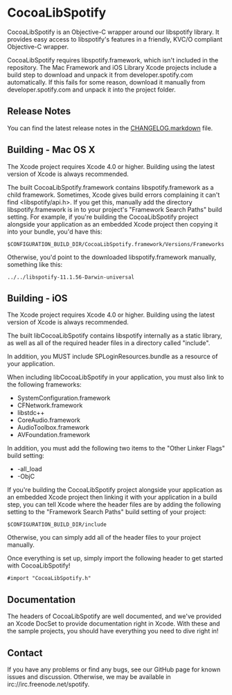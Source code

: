 # CocoaLibSpotify #

CocoaLibSpotify is an Objective-C wrapper around our libspotify library. It provides easy access to libspotify's features in a friendly, KVC/O compliant Objective-C wrapper.

CocoaLibSpotify requires libspotify.framework, which isn't included in the repository. The Mac Framework and iOS Library  Xcode projects include a build step to download and unpack it from developer.spotify.com automatically. If this fails for some reason, download it manually from developer.spotify.com and unpack it into the project folder.

## Release Notes ##

You can find the latest release notes in the [CHANGELOG.markdown](https://github.com/spotify/cocoalibspotify/blob/master/CHANGELOG.markdown) file.

## Building -  Mac OS X ##

The Xcode project requires Xcode 4.0 or higher. Building using the latest version of Xcode is always recommended.

The built CocoaLibSpotify.framework contains libspotify.framework as a child framework. Sometimes, Xcode gives build errors complaining it can't find <libspotify/api.h>. If you get this, manually add the directory libspotify.framework is in to your project's "Framework Search Paths" build setting. For example, if you're building the CocoaLibSpotify project alongside your application as an embedded Xcode project then copying it into your bundle, you'd have this:

`$CONFIGURATION_BUILD_DIR/CocoaLibSpotify.framework/Versions/Frameworks`

Otherwise, you'd point to the downloaded libspotify.framework manually, something like this:

`../../libspotify-11.1.56-Darwin-universal`

## Building - iOS ##

The Xcode project requires Xcode 4.0 or higher. Building using the latest version of Xcode is always recommended.

The built libCocoaLibSpotify contains libspotify internally as a static library, as well as all of the required header files in a directory called "include".

In addition, you MUST include SPLoginResources.bundle as a resource of your application.

When including libCocoaLibSpotify in your application, you must also link to the following frameworks:

- SystemConfiguration.framework
- CFNetwork.framework
- libstdc++
- CoreAudio.framework
- AudioToolbox.framework
- AVFoundation.framework

In addition, you must add the following two items to the "Other Linker Flags" build setting:

- -all_load
- -ObjC

If you're building the CocoaLibSpotify project alongside your application as an embedded Xcode project then linking it with your application in a build step, you can tell Xcode where the header files are by adding the following setting to the "Framework Search Paths" build setting of your project:

`$CONFIGURATION_BUILD_DIR/include`

Otherwise, you can simply add all of the header files to your project manually. 

Once everything is set up, simply import the following header to get started with CocoaLibSpotify!

`#import "CocoaLibSpotify.h"`

## Documentation ##

The headers of CocoaLibSpotify are well documented, and we've provided an Xcode DocSet to provide documentation right in Xcode. With these and the sample projects, you should have everything you need to dive right in!

## Contact ##

If you have any problems or find any bugs, see our GitHub page for known issues and discussion. Otherwise, we may be available in irc://irc.freenode.net/spotify. 